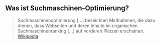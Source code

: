 ## Was ist Suchmaschinen-Optimierung?

> Suchmaschinenoptimierung [...] bezeichnet Maßnahmen, die dazu dienen, dass Webseiten und deren Inhalte im organischen Suchmaschinenranking [...] auf vorderen Plätzen erscheinen. [Wikipedia](https://de.wikipedia.org/wiki/Suchmaschinenoptimierung)
